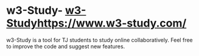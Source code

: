 # w3-Study- [w3-Study](https://www.w3-study.com/)https://www.w3-study.com/
w3-Study is a tool for TJ students to study online collaboratively. Feel free to improve the code and suggest new features.
